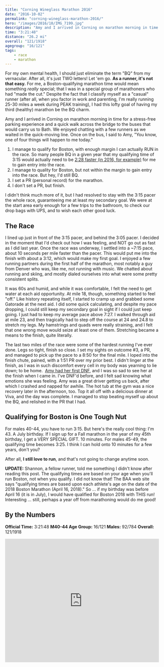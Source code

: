 ```yaml
---
title: "Corning Wineglass Marathon 2016"
date: "2016-10-02"
permalink: "corning-wineglass-marathon-2016/"
hero: "/images/2016/10/IMG_7199.jpg"
description: "Amy and I arrived in Corning on marathon morning in time for a stress-free parking experience and a quick walk across the bridge to the buses that would carry us to Bath. We enjoyed chatting with a few runners as we waited in the quick-moving line. Once on the bus, I said to Amy, 'You know, one of four things will happen to me today.'"
time: "3:21:48"
distance: "26.2 mi"
overall: "121/1918"
agegroup: "16/121"
tags:
    - race
    - marathon
---
```


For my own mental health, I should just eliminate the term "BQ" from my vernacular. After all, it's just TWO letters! Let 'em go. **As a runner, it's not that easy.** For me, a Boston-qualifying marathon time would mean something _really_ special; that I was in a special group of marathoners who had "made the cut." Despite the fact that I classify myself as a "casual" runner (after all, when you factor in work and parenting, I'm really running 25-30 miles a week during PEAK training), I had this lofty goal of having my third (healthy) marathon be the BQ charm.

Amy and I arrived in Corning on marathon morning in time for a stress-free parking experience and a quick walk across the bridge to the buses that would carry us to Bath. We enjoyed chatting with a few runners as we waited in the quick-moving line. Once on the bus, I said to Amy, "You know, one of four things will happen to me today."

1. I manage to qualify for Boston, with enough margin I can actually RUN in the race. So many people BQ in a given year that my qualifying time of 3:15 would actually need to be [2:28 faster (in 2016, for example)](http://www.runnersworld.com/boston-marathon/2016-boston-marathon-cut-off-is-228-under-qualifying-marks) for me to gain entry into the race.
2. I manage to quality for Boston, but not within the margin to gain entry into the race. But hey, I'd still BQ.
3. I set a PR (personal record) for the marathon.
4. I don't set a PR, but finish.

I didn't think much more of it, but I had resolved to stay with the 3:15 pacer the whole race, guaranteeing me at least my secondary goal. We were at the start area early enough for a few trips to the bathroom, to check our drop bags with UPS, and to wish each other good luck.

## The Race

I lined up just in front of the 3:15 pacer, and behind the 3:05 pacer. I decided in the moment that I'd check out how I was feeling, and NOT go out as fast as I did last year. Once the race was underway, I settled into a ~7:15 pace, about 10 seconds per mile faster than the pacer. This would put me into the finish with about a 3:12, which would make my first goal. I enjoyed a few running partners during the first half of the marathon, most notably a guy from Denver who was, like me, not running with music. We chatted about running and skiing, and mostly dialed ourselves into what were some pretty consistent splits.

It was 60s and humid, and while it was comfortable, I felt the need to get water at each aid opportunity. At mile 18, though, something started to feel "off." Like history repeating itself, I started to cramp up and grabbed some Gatorade at the next aid. I did some quick calculating, and despite my pace dropping, I could still keep my secondary goal in sight if I could just keep going. I just had to keep my average pace above 7:27. I walked through aid at mile 23, and then tragically had to step off the course at 24 and 24.8 to stretch my legs. My hamstrings and quads were really straining, and I felt that one wrong move would seize at least one of them. Stretching became a means to the finish, quite literally.

The last two miles of the race were some of the hardest running I've ever done. Legs so tight, finish so close. I set my sights on outcome #3, a PR, and managed to pick up the pace to a 8:50 for the final mile. I loped into the finish chute, pained, with a 1:51 PR over my prior best. I didn't linger at the finish, as I was in such discomfort every cell in my body was yearning to lie down; to be home.  [Amy had her first DNF](http://skirtrunner.com/race-report/wineglass-marathon-2016/), and I was so sad to see her at the finish when I came in. I've DNF'd before, and I felt sad knowing what emotions she was feeling. Amy was a great driver getting us back, after which I crashed and napped for awhile. The hot tub at the gym was a nice recovery later in the afternoon, too. Top it all off with a delicious dinner at Viva, and the day was complete. I managed to stop beating myself up about the BQ, and relished in the PR that I had.

## Qualifying for Boston is One Tough Nut

For males 40-44, you have to run 3:15. But here's the really cool thing: I'm 43. A July birthday. If I sign up for a Fall marathon in the year of my 45th birthday, I get a VERY SPECIAL GIFT. 10 minutes. For males 45-49, the qualifying time becomes 3:25. I think I can hold onto 10 minutes for a few years, don't you?

After all, **I still love to run**, and that's not going to change anytime soon.

**UPDATE:** Shannon, a fellow runner, told me something I didn't know after reading this post. The qualifying times are based on your age when you'll run Boston, not when you qualify. I did not know that! The BAA web site says "qualifying times are based upon each athlete's age on the date of the 2018 Boston Marathon (April 16, 2018)." So ... if my birthday was before April 16 (it is in July), I would have qualified for Boston 2018 with THIS run! Interesting ... still, perhaps a year off from marathoning would do me good!

## By the Numbers

**Official Time:** 3:21:48 
**M40-44 Age Group:** 16/121 
**Males:** 92/784 
**Overall:** 121/1918

<iframe src="https://www.strava.com/activities/732369522/embed/6e2cbd3e192a23e5d91f7236e879c951512a5a3f" width="100%" height="405" frameborder="0" scrolling="no"></iframe>
